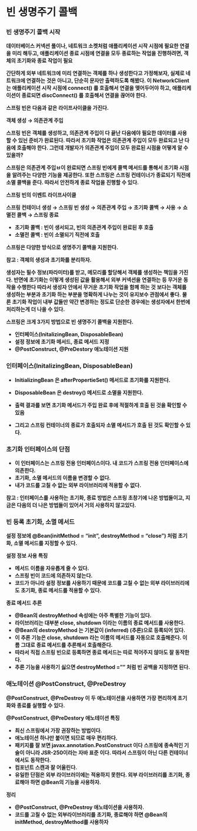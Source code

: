 # 빈 생명주기 콜백  

### 빈 생명주기 콜백 시작

**데이터베이스 커넥션 풀이나, 네트워크 소켓처럼 애플리케이션 시작 시점에 필요한 연결을 미리 해두고, 애플리케이션 종료 시점에 연결을 모두 종료하는 작업을 진행하려면, 객체의 초기화와 종료 작업이 필요**

**간단하게 외부 네트워크에 미리 연결하는 객체를 하나 생성한다고 가정해보자, 실제로 네트워크에 연결하는 것은 아니고, 단순히 문자만 출력하도록 해봤다. 이 NetworkClient는 애플리케이션 시작 시점에 connect() 를 호출해서 연결을 맺어두어야 하고, 애플리케이션이 종료되면 discConnect() 를 호출해서  연결을 끊어야 한다.**

**스프링 빈은 다음과 같은 라이프사이클을 가진다.**

**객체 생성 → 의존관계 주입**

**스프링 빈은 객체를 생성하고, 의존관계 주입이 다 끝난 다음에야 필요한 데이터를 사용할 수 있늰 준비가 완료된다. 따라서 초기화 작업은 의존관계 주입이 모두 완료되고 난 다음에 호출해야 한다. 그런데 개발자가 의존관계 주입이 모두 완료된 시점을 어떻게 알 수 있을까?**

**스프링은 의존관계 주입ㅂ이 완료되면 스프링 빈에게 콜백 메서드를 통해서 초기화 시점을 알려주는 다양한 기능을 제공한다. 또한 스프링은 스프링 컨테이너가 종료되기 직전에 소멸 콜백을 준다. 따라서 안전하게 종료 작업을 진행할 수 있다.**

**스프링 빈의 이벤트 라이프사이클**

**스프링 컨테이너 생성 → 스프링 빈 생성 → 의존관계 주입 → 초기화 콜백 → 사용 → 쇼멸전 콜백 → 스프링 종료** 

- **초기화 콜백 : 빈이 생서되고, 빈의 의존관계 주입이 완료된 후 호출**
- **소멸전 콜백 : 빈이 소멸되기 직전에 호출**

**스프링은 다양한 방식으로 생명주기 콜백을 지원한다.**

**참고 : 객체의 생성과 초기화를 분리하자.**

**생성자는 필수 정보(파라미터)를 받고, 메모리를 할당해서 객체를 생성하는 책임을 가진다. 반면에 초기화는 이렇게 생성된 값을 활용해서 외부 커넥션을 연결하는 등 무거운 동작을 수행한다 따라서 생성자 안에서 무거운 초기화 작업을 함꼐 하는 것 보다는  객체를 생성하는 부분과 초기화 하는 부분을 명확하게 나누는 것이 유지보수 관점에서 좋다. 물론 초기화 작업이 내부 값들만 약간 변경하는 정도로 단순한 경우에는 생성자에서 한번에 처리하는게 더 나을 수 있다.**

**스프링은 크게 3가지 방법으로 빈 생명주기 콜백을 지원한다.**

- **인터페이스(InitalizingBean, DisposableBean)**
- **설정 정보에 초기화 메서드, 종료 메서드 지정**
- **@PostConstruct, @PreDestory 애노테이션 지원**

### **인터페이스(InitalizingBean, DisposableBean)**

- **InitializingBean 은 afterPropertieSet() 메서드로 초기화를 지원한다.**
- **DisposableBean 은 destroy() 메서드로 소멸을 지원한다.**

- **출력 결과를 보면 초기화 메서드가 주입 완료 후에 적절하게 호출 된 것을 확인할 수 있음**
- **그리고 스프링 컨테이너의 종료가 호출되자 소멸 메서드가 호출 된 것도 확인할 수 있다.**

### **초기화 인터페이스의 단점**

- **이 인터페이스는 스프링 전용 인터페이스이다. 내 코드가 스프링 전용 인터페이스에 의존한다.**
- **초기화, 소멸 메서드의 이름을 변경할 수 없다.**
- **내가 코드를 고칠 수 없는 외부 라이브러리에 적용할 수 없다.**

**참고 : 인터페이스를 사용하는 초기화, 종료 방법은 스프링 초창기에 나온 방법들이고, 지금은 다음의 더 나은 방법들이 있어서 거의 사용하지 않고있다.**

### **빈 등록 초기화, 소멸 메서드**

**설정 정보에 @Bean(initMethod = “init”, destroyMethod = “close”) 처럼 초기화, 소멸 메서드를 지정할 수 있다.**

**설정 정보 사용 특징**

- **메서드 이름을 자유롭게 줄 수 있다.**
- **스프링 빈이 코드에 의존하지 않는다.**
- **코드가 아니라 설정 정보를 사용하기 때문에 코드를 고칠 수 없는 외부 라이브러리에도 초기화, 종료 메서드를 적용할 수 있다.**

**종료 메서드 추론**

- **@Bean의 destroyMethod 속성에는 아주 특별한 기능이 있다.**
- **라이브러리는 대부분 close, shutdown 이라는 이름의 종료 메서드를 사용한다.**
- **@Bean의 destroyMethod 는 기본값이 (inferred) (추론)으로 등록되어 있다.**
- **이 추론 기능은 close, shutdown 라는 이름의 메서드를 자동으로 호출해준다. 이름 그대로 종료 메서드를 추론해서 호출해준다.**
- **따라서 직접 스프링 빈으로 등록하면 종료 메서드는 따로 적어주지 않아도 잘 동작한다.**
- **추론 기능을 사용하기 싫으면 destroyMethod =”” 처럼 빈 공백을 지정하면 된다.**

### **애노테이션 @PostConstruct, @PreDestroy**

**@PostConstruct, @PreDestroy 이 두 애노테이션을 사용하면 가장 편리하게 초기화와 종료를 실행할 수 있다.**

**@PostConstruct, @PreDestory 애노테이션 특징**

- **최신 스프링에서 가장 권장하는 방법이다.**
- **애노테이션 하나만 붙이면 되므로 매우 편리하다.**
- **패키지를 잘 보면 javax.annotation.PostConstruct 이다 스프링에 종속적인 기술이 아니라 JSR-250이라는 자바 표준 이다. 따라서 스프링이 아닌 다른 컨테이너에서도 동작한다.**
- **컴포넌트 스캔과 잘 어울린다.**
- **유일한 단점은 외부 라이브러이에는 적용하지 못한다. 외부 라이브러리를 초기화, 종료해야 하면 @Bean의 기능을 사용하자.**

**정리** 

- **@PostConstruct, @PreDestroy 애노테이션을 사용하자.**
- **코드를 고칠 수 없는 외부라이브러리를 초기화, 종료해야 하면 @Bean의 initMethod, destroyMethod를 사용하자**
